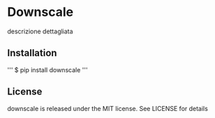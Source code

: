# Downscale

descrizione dettagliata

## Installation

'''
$ pip install downscale
'''

## License 
downscale is released under the MIT license. See LICENSE for details